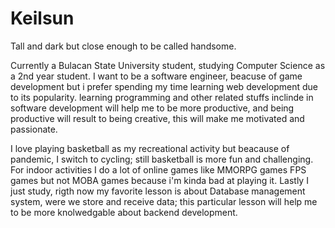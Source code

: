 # Keilsun
Tall and dark but close enough to be called handsome.


Currently a Bulacan State University student, studying Computer Science as a 2nd year student.
I want to be a software engineer, beacuse of game development but i prefer spending my time learning web development due to its popularity. 
learning programming and other related stuffs inclinde in software development will help me to be more productive, and being productive will result to being creative, this will make me motivated and passionate.

I love playing basketball as my recreational activity but beacause of pandemic, I switch to cycling; still basketball is more fun and challenging.
For indoor activities I do a lot of online games like MMORPG games FPS games but not MOBA games because i'm kinda bad at playing it.
Lastly I just study, rigth now my favorite lesson is about Database management system, were we store and receive data; this particular lesson will help me to be more knolwedgable about backend development. 
